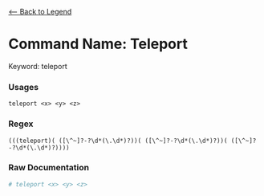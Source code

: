 [<-- Back to Legend](../legend.md)

# Command Name: Teleport
Keyword: teleport

### Usages
```
teleport <x> <y> <z>
```

### Regex
```regexp
(((teleport)( ([\^~]?-?\d*(\.\d*)?))( ([\^~]?-?\d*(\.\d*)?))( ([\^~]?-?\d*(\.\d*)?))))
```

### Raw Documentation
```yml
# teleport <x> <y> <z>
```
